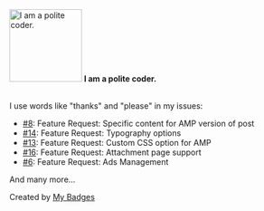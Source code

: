 <img src="https://github.com/my-badges/my-badges/blob/master/src/all-badges/polite-coder/polite-coder.png?raw=true" alt="I am a polite coder." title="I am a polite coder." width="128">
<strong>I am a polite coder.</strong>
<br><br>

I use words like "thanks" and "please" in my issues:

- <a href="https://github.com/better-studio/better-amp/issues/8">#8</a>: Feature Request: Specific content for AMP version of post
- <a href="https://github.com/better-studio/better-amp/issues/14">#14</a>: Feature Request: Typography options
- <a href="https://github.com/better-studio/better-amp/issues/13">#13</a>: Feature Request: Custom CSS option for AMP
- <a href="https://github.com/better-studio/better-amp/issues/16">#16</a>: Feature Request: Attachment page support
- <a href="https://github.com/better-studio/better-amp/issues/6">#6</a>: Feature Request: Ads Management 

 And many more...


Created by <a href="https://github.com/my-badges/my-badges">My Badges</a>